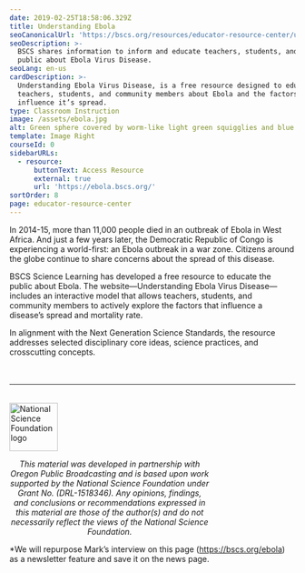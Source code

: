 ```yaml
---
date: 2019-02-25T18:58:06.329Z
title: Understanding Ebola
seoCanonicalUrl: 'https://bscs.org/resources/educator-resource-center/understanding-ebola'
seoDescription: >-
  BSCS shares information to inform and educate teachers, students, and the
  public about Ebola Virus Disease.
seoLang: en-us
cardDescription: >-
  Understanding Ebola Virus Disease, is a free resource designed to educate
  teachers, students, and community members about Ebola and the factors that
  influence it’s spread.
type: Classroom Instruction
image: /assets/ebola.jpg
alt: Green sphere covered by worm-like light green squigglies and blue blobs.
template: Image Right
courseId: 0
sidebarURLs:
  - resource:
      buttonText: Access Resource
      external: true
      url: 'https://ebola.bscs.org/'
sortOrder: 8
page: educator-resource-center
---
```

In 2014-15, more than 11,000 people died in an outbreak of Ebola in West Africa. And just a few years later, the Democratic Republic of Congo is experiencing a world-first: an Ebola outbreak in a war zone. Citizens around the globe continue to share concerns about the spread of this disease.

BSCS Science Learning has developed a free resource to educate the public about Ebola. The website—Understanding Ebola Virus Disease—includes an interactive model that allows teachers, students, and community members to actively explore the factors that influence a disease’s spread and mortality rate.

In alignment with the Next Generation Science Standards, the resource addresses selected disciplinary core ideas, science practices, and crosscutting concepts.

<hr style="margin-top: 3rem; margin-bottom: 2rem;" />
<div class="d-flex justify-content-center">
  <div style="width: 70%;">
    <a href="https://www.nsf.gov" target="_blank" rel="noopener noreferrer">
      <img src="/assets/nsf_logo.svg" alt="National Science Foundation logo" style="height: 85px;" class="mx-auto d-block mb-4" />
    </a>
    <p style="font-style: italic; text-align: center;">
      This material was developed in partnership with Oregon Public Broadcasting and is based upon work supported by the National Science Foundation under Grant No. (DRL-1518346). Any opinions, findings, and conclusions or recommendations expressed in this material are those of the author(s) and do not necessarily reflect the views of the National Science Foundation.
    </p>
  </div>
</div>

\*We will repurpose Mark’s interview on this page (https://bscs.org/ebola) as a newsletter feature and save it on the news page.

